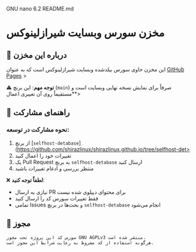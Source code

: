   GNU nano 6.2                                    README.md                                             
# مخزن سورس وبسایت شیرازلینوکس

## 🚀 درباره این مخزن

این مخزن حاوی سورس بیلدشده وبسایت شیرازلینوکس است که به عنوان [GitHub Pages](https://pages.github.com) >

⚠️ **توجه مهم**: این برنچ (`main`) صرفاً برای نمایش نسخه نهایی وبسایت است و **مستقیماً روی آن تغییری اعمال>

## 🤝 راهنمای مشارکت

### نحوه مشارکت در توسعه:

1. از برنچ [`selfhost-detabase`](https://github.com/shirazlinux/shirazlinux.github.io/tree/selfhost-det>
2. تغییرات خود را اعمال کنید
3. یک Pull Request به برنچ `selfhost-detabase` ارسال کنید
4. منتظر بررسی و ادغام تغییرات باشید

❌ **لطفاً توجه کنید**:
- نیازی به ارسال PR برای محتوای دیپلوی شده نیست
- فقط تغییرات سورس کد را ارسال کنید
- تمامی Issues و بحث‌ها در برنچ `selfhost-detabase` انجام می‌شود

## 📜 مجوز

```text
سورس کد این پروژه تحت مجوز GNU AGPLv3 منتشر شده است.
هرگونه استفاده از کد مشروط به رعایت شرایط این مجوز است.



